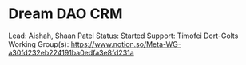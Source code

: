 # Dream DAO CRM

Lead: Aishah, Shaan Patel
Status: Started
Support: Timofei Dort-Golts
Working Group(s): https://www.notion.so/Meta-WG-a30fd232eb224191ba0edfa3e8fd231a
